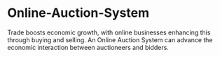 # Online-Auction-System
Trade boosts economic growth, with online businesses enhancing this through buying and selling. An Online Auction System can advance the economic interaction between auctioneers and bidders.
